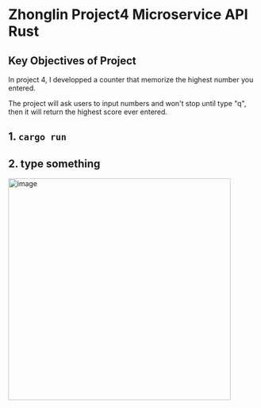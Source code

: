 # Zhonglin Project4 Microservice API Rust

## Key Objectives of Project
In project 4, I developped a counter that memorize the highest number you entered.

The project will ask users to input numbers and won't stop until type "q", then it will return the highest score ever entered.

## 1. `cargo run`

## 2. type something
<img width="448" alt="image" src="https://user-images.githubusercontent.com/112585430/231651980-e36db42f-381c-4589-bb38-67f43c0da656.png">
